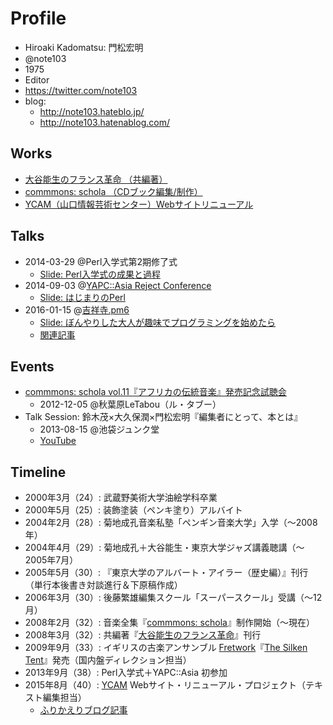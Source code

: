 # Profile

- Hiroaki Kadomatsu: 門松宏明
- @note103
- 1975
- Editor
- https://twitter.com/note103
- blog:
    - http://note103.hateblo.jp/
    - http://note103.hatenablog.com/

## Works
- [大谷能生のフランス革命 （共編著）](http://www.amazon.co.jp/dp/4753102580/nootonooto-22/)
- [commmons: schola （CDブック編集/制作）](http://commmons.com/schola/index.html)
- [YCAM（山口情報芸術センター）Webサイトリニューアル](http://www.allianceport.jp/news/2015/12/ycam-web-renewal-2015.html)

## Talks
- 2014-03-29 @Perl入学式第2期修了式
  - [Slide: Perl入学式の成果と過程](http://www.slideshare.net/note103/perl-entrance-lt-20140329)
- 2014-09-03 @[YAPC::Asia Reject Conference](http://www.zusaar.com/event/14507005)
  - [Slide: はじまりのPerl](https://speakerdeck.com/note103/hazimarifalseperl)
- 2016-01-15 @[吉祥寺.pm6](http://kichijojipm.connpass.com/event/23882/)
  - [Slide: ぼんやりした大人が趣味でプログラミングを始めたら](http://www.slideshare.net/note103/ss-57081663)
  - [関連記事](http://note103.hateblo.jp/entry/2016/01/17/143231)

## Events
- [commmons: schola vol.11『アフリカの伝統音楽』発売記念試聴会](http://www.commmons.com/whatsnew/artists/sakamotoryuichi/201211150811.html)
    - 2012-12-05 @秋葉原LeTabou（ル・タブー）
- Talk Session: 鈴木茂×大久保潤×門松宏明『編集者にとって、本とは』
    - 2013-08-15 @池袋ジュンク堂
    - [YouTube](https://www.youtube.com/watch?v=04mvGmGxte4)

## Timeline
- 2000年3月（24）: 武蔵野美術大学油絵学科卒業
- 2000年5月（25）: 装飾塗装（ペンキ塗り）アルバイト
- 2004年2月（28）: 菊地成孔音楽私塾「ペンギン音楽大学」入学（〜2008年）
- 2004年4月（29）: 菊地成孔＋大谷能生・東京大学ジャズ講義聴講（〜2005年7月）
- 2005年5月（30）: 『東京大学のアルバート・アイラー（歴史編）』刊行（単行本後書き対談進行＆下原稿作成）
- 2006年3月（30）: 後藤繁雄編集スクール「スーパースクール」受講（〜12月）
- 2008年2月（32）: 音楽全集『[commmons: schola](http://commmons.com/schola/)』制作開始（〜現在）
- 2008年3月（32）: 共編著『[大谷能生のフランス革命](http://www.amazon.co.jp/exec/obidos/ASIN/4753102580/nootonooto-22/)』刊行
- 2009年9月（33）: イギリスの古楽アンサンブル [Fretwork](http://www.fretwork.co.uk/)『[The Silken Tent](http://www.fretwork.co.uk/portfolio/the-silken-tent-with-clare-wilkinson/)』発売（国内盤ディレクション担当）
- 2013年9月（38）: Perl入学式＋YAPC::Asia 初参加
- 2015年8月（40）: [YCAM](http://www.ycam.jp/) Webサイト・リニューアル・プロジェクト（テキスト編集担当）
    - [ふりかえりブログ記事](http://note103.hateblo.jp/entry/2015/08/29/170839)


